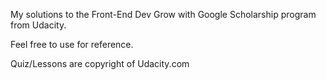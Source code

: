 My solutions to the Front-End Dev Grow with Google
Scholarship program from Udacity.

Feel free to use for reference.

Quiz/Lessons are copyright of Udacity.com
